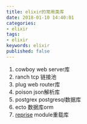 ```yaml
---
title: elixir的常用类库
date: 2018-01-10 14:40:01
categories:
- elixir
tags:
- elixir
keywords: elixir
published: false
---
```


1. cowboy  web server库
1. ranch   tcp 链接池
1. plug    web router库
1. poison  json解析库
1. postgrex postgresql数据库
1. ecto    数据库orm
1. [reprise](https://github.com/wkhere/reprise) module重载库
